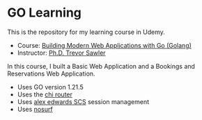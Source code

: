 # GO Learning

This is the  repository for my learning course in Udemy.
- Course: [Building Modern Web Applications with Go (Golang)](https://www.udemy.com/course/building-modern-web-applications-with-go)
- Instructor: [Ph.D. Trevor Sawler](https://www.udemy.com/course/building-modern-web-applications-with-go/#instructor-1)

In this course, I built a Basic Web Application and a Bookings and Reservations Web Application.
- Uses GO version 1.21.5
- Uses the [chi router](https://github.com/go-chi/chi)
- Uses [alex edwards SCS](https://github.com/alexadwards/scs/v2) session management
- Uses [nosurf](https://github.com/justinas/nosurf)